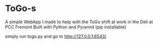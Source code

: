 # ToGo-s
A simple WebApp I made to help with the ToGo shift at work in the Deli at PCC Fremont
Built with Python and Pyramid (pip installable)

simply run togo.py and go to http://127.0.0.1:6543/
